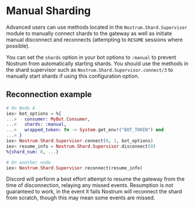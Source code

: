 # Manual Sharding

Advanced users can use methods located in the `Nostrum.Shard.Supervisor` module
to manually connect shards to the gateway as well as initiate manual disconnect
and reconnects (attempting to `RESUME` sessions where possible).

You can set the `shards` option in your bot options to `:manual` to prevent
Nostrum from automatically starting shards. You should use the methods in the
shard supervisor such as `Nostrum.Shard.Supervisor.connect/3` to manually start
shards if using this configuration option.

## Reconnection example

```elixir
# On Node A
iex> bot_options = %{
...>   consumer: MyBot.Consumer,
...>   shards: :manual,
...>   wrapped_token: fn -> System.get_env!("BOT_TOKEN") end
...> }
iex> Nostrum.Shard.Supervisor.connect(0, 1, bot_options)
iex> resume_info = Nostrum.Shard.Supervisor.disconnect(0)
%{shard_num: 0, ...}

# On another node
iex> Nostrum.Shard.Supervisor.reconnect(resume_info)
```

Discord will perform a best effort attempt to resume the gateway from the time
of disconnection, relaying any missed events. Resumption is not guaranteed to
work, in the event it fails Nostrum will reconnect the shard from scratch,
though this may mean some events are missed.
